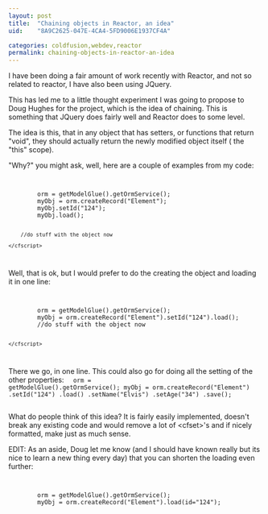 ```yaml
---
layout: post
title:  "Chaining objects in Reactor, an idea"
uid:	"8A9C2625-047E-4CA4-5FD9006E1937CF4A"

categories: coldfusion,webdev,reactor
permalink: chaining-objects-in-reactor-an-idea
---
```

I have been doing a fair amount of work recently with Reactor, and not so related to reactor, I have also been using JQuery.

This has led me to a little thought experiment I was going to propose to Doug Hughes for the project, which is the idea of chaining. This is something that JQuery does fairly well and Reactor does to some level. 

The idea is this, that in any object that has setters, or functions that return "void", they should actually return the newly modified object itself ( the "this" scope).

"Why?" you might ask, well, here are a couple of examples from my code:

<code>
	<cfscript>
		orm = getModelGlue().getOrmService();
		myObj = orm.createRecord("Element");
		myObj.setId("124");
		myObj.load();
		
		//do stuff with the object now
	
	</cfscript>
</code>

Well, that is ok, but I would prefer to do the creating the object and loading it in one line:

<code>
	<cfscript>
		orm = getModelGlue().getOrmService();
		myObj = orm.createRecord("Element").setId("124").load();
		//do stuff with the object now
	
	</cfscript>
</code>


There we go, in one line. This could also go for doing all the setting of the other properties:
<code>
	<cfscript>
		orm = getModelGlue().getOrmService();
		myObj = orm.createRecord("Element")
					.setId("124")
					.load()
					.setName("Elvis")
					.setAge("34")
					.save();
	</cfscript>
</code>

What do people think of this idea? It is fairly easily implemented, doesn't break any existing code and would remove a lot of &lt;cfset&gt;'s and if nicely formatted, make just as much sense.

EDIT: As an aside, Doug let me know (and I should have known really but its nice to learn a new thing every day) that you can shorten the loading even further:

<code>
	<cfscript>
		orm = getModelGlue().getOrmService();
		myObj = orm.createRecord("Element").load(id="124");
	</cfscript>
</code>